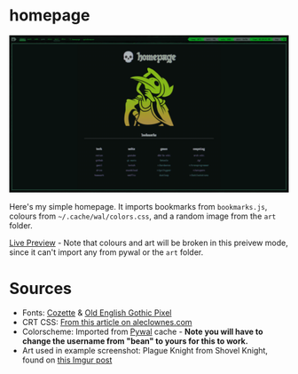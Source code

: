 # homepage

![screenshot of start page](./homepage.png)

Here's my simple homepage. It imports bookmarks from `bookmarks.js`, colours from `~/.cache/wal/colors.css`, and a random image from the `art` folder.

[Live Preview](https://bean499.github.io/homepage/) - Note that colours and art will be broken in this preivew mode, since it can't import any from pywal or the `art` folder.

# Sources
- Fonts: [Cozette](https://github.com/slavfox/Cozette) & [Old English Gothic Pixel](https://fontstruct.com/fontstructions/show/1535174/old-english-gothic-pixel) 
- CRT CSS: [From this article on aleclownes.com](http://aleclownes.com/2017/02/01/crt-display.html) 
- Colorscheme: Imported from [Pywal](https://pypi.org/project/pywal/) cache - **Note you will have to change the username from "bean" to yours for this to work.**
- Art used in example screenshot: Plague Knight from Shovel Knight, found on [this Imgur post](https://imgur.com/jKsPFPh)
